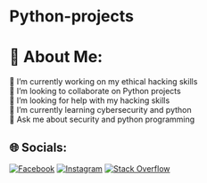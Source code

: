 # Python-projects
# 💫 About Me:
🔭 I’m currently working on my ethical hacking skills <br>👯 I’m looking to collaborate on Python projects <br>🤝 I’m looking for help with my hacking skills<br>🌱 I’m currently learning cybersecurity and python <br>💬 Ask me about security and python programming <br>


## 🌐 Socials:
[![Facebook](https://img.shields.io/badge/Facebook-%231877F2.svg?logo=Facebook&logoColor=white)](https://facebook.com/M.Arafat05) [![Instagram](https://img.shields.io/badge/Instagram-%23E4405F.svg?logo=Instagram&logoColor=white)](https://instagram.com/mohammad_arafat_05) [![Stack Overflow](https://img.shields.io/badge/-Stackoverflow-FE7A16?logo=stack-overflow&logoColor=white)](https://stackoverflow.com/users/19711634) 

